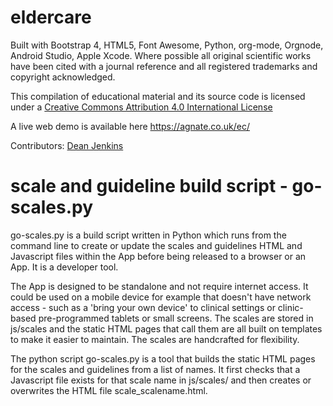 # eldercare

Built with Bootstrap 4, HTML5, Font Awesome, Python, org-mode, Orgnode, Android Studio, Apple Xcode. Where possible all original scientific works have been cited with a journal reference and all registered trademarks and copyright acknowledged.

This compilation of educational material and its source code is licensed under a <a rel="license" href="http://creativecommons.org/licenses/by/4.0/">Creative Commons Attribution 4.0 International License</a>

A live web demo is available here <a href="https://agnate.co.uk/ec/">https://agnate.co.uk/ec/</a>

Contributors:
<a href="https://about.me/deanjenkins">Dean Jenkins</a>

# scale and guideline build script - go-scales.py

go-scales.py is a build script written in Python which runs from the command line to create or update the scales and guidelines HTML and Javascript files within the App before being released to a browser or an App. It is a developer tool.

The App is designed to be standalone and not require internet access. It could be used on a mobile device for example that doesn't have network access - such as a 'bring your own device' to clinical settings or clinic-based pre-programmed tablets or small screens. The scales are stored in js/scales and the static HTML pages that call them are all built on templates to make it easier to maintain. The scales are handcrafted for flexibility.

The python script go-scales.py is a tool that builds the static HTML pages for the scales and guidelines from a list of names. It first checks that a Javascript file exists for that scale name in js/scales/ and then creates or overwrites the HTML file scale_scalename.html.
